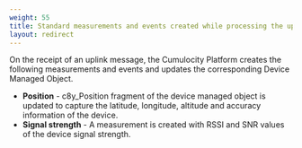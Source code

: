 ```yaml
---
weight: 55
title: Standard measurements and events created while processing the uplink message
layout: redirect
---
```


On the receipt of an uplink message, the Cumulocity Platform creates the following measurements and events and updates the corresponding Device Managed Object.

- **Position** - c8y_Position fragment of the device managed object is updated to capture the latitude, longitude, altitude and accuracy information of the device. 
- **Signal strength** - A measurement is created with RSSI and SNR values of the device signal strength.